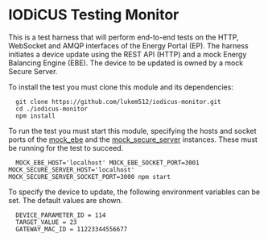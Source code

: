 # IODiCUS Testing Monitor

This is a test harness that will perform end-to-end tests on the HTTP, WebSocket and AMQP interfaces of the Energy Portal (EP). The harness initiates a device update using the REST API (HTTP) and a mock Energy Balancing Engine (EBE). The device to be updated is owned by a mock Secure Server.

To install the test you must clone this module and its dependencies:

```
  git clone https://github.com/lukem512/iodicus-monitor.git
  cd ./iodicus-monitor
  npm install
```

To run the test you must start this module, specifying the hosts and socket ports of the [mock_ebe](https://github.com/lukem512/mock-ebe) and the [mock_secure_server](https://github.com/lukem512/mock-secure-server) instances. These must be running for the test to succeed.

```
  MOCK_EBE_HOST='localhost' MOCK_EBE_SOCKET_PORT=3001 MOCK_SECURE_SERVER_HOST='localhost' MOCK_SECURE_SERVER_SOCKET_PORT=3000 npm start
```

To specify the device to update, the following environment variables can be set. The default values are shown.

```
  DEVICE_PARAMETER_ID = 114
  TARGET_VALUE = 23
  GATEWAY_MAC_ID = 11223344556677
```
